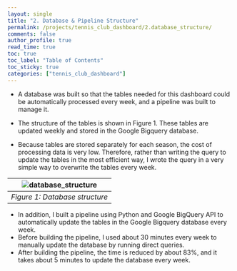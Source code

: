 ```yaml
---
layout: single
title: "2. Database & Pipeline Structure"
permalink: /projects/tennis_club_dashboard/2.database_structure/
comments: false
author_profile: true
read_time: true
toc: true
toc_label: "Table of Contents"
toc_sticky: true
categories: ["tennis_club_dashboard"]
---
```


- A database was built so that the tables needed for this dashboard could be automatically processed every week, and a pipeline was built to manage it.
       
- The structure of the tables is shown in Figure 1. These tables are updated weekly and stored in the Google Bigquery database.
- Because tables are stored separately for each season, the cost of processing data is very low. Therefore, rather than writing the query to update the tables in the most efficient way, I wrote the query in a very simple way to overwrite the tables every week.

| ![database_structure](/assets/images/projects/tennis_club_dashboard/database_structure.png) |
|:--:|
| *Figure 1: Database structure* |

- In addition, I built a pipeline using Python and Google BigQuery API to automatically update the tables in the Google Bigquery database every week.
- Before building the pipeline, I used about 30 minutes every week to manually update the database by running direct queries.
- After building the pipeline, the time is reduced by about 83%, and it takes about 5 minutes to update the database every week.
